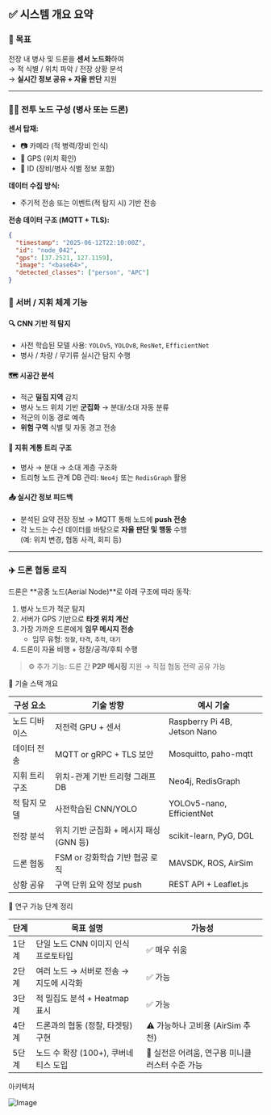 ## ✅ 시스템 개요 요약

### 🎯 목표
전장 내 병사 및 드론을 **센서 노드화**하여  
→ 적 식별 / 위치 파악 / 전장 상황 분석  
→ **실시간 정보 공유 + 자율 판단** 지원

---

### 🧍‍♂️ 전투 노드 구성 (병사 또는 드론)

**센서 탑재:**
- 📷 카메라 (적 병력/장비 인식)
- 📡 GPS (위치 확인)
- 🪪 ID (장비/병사 식별 정보 포함)

**데이터 수집 방식:**
- 주기적 전송 또는 이벤트(적 탐지 시) 기반 전송

**전송 데이터 구조 (MQTT + TLS):**
```json
{
  "timestamp": "2025-06-12T22:10:00Z",
  "id": "node_042",
  "gps": [37.2521, 127.1159],
  "image": "<base64>",
  "detected_classes": ["person", "APC"]
}
```
### 🧠 서버 / 지휘 체계 기능

#### 🔍 CNN 기반 적 탐지
- 사전 학습된 모델 사용: `YOLOv5`, `YOLOv8`, `ResNet`, `EfficientNet`  
- 병사 / 차량 / 무기류 실시간 탐지 수행

#### 🗺️ 시공간 분석
- 적군 **밀집 지역** 감지
- 병사 노드 위치 기반 **군집화** → 분대/소대 자동 분류
- 적군의 이동 경로 예측
- **위험 구역** 식별 및 자동 경고 전송

#### 🌲 지휘 계통 트리 구조
- 병사 → 분대 → 소대 계층 구조화
- 트리형 노드 관계 DB 관리: `Neo4j` 또는 `RedisGraph` 활용

#### 📤 실시간 정보 피드백
- 분석된 요약 전장 정보 → MQTT 통해 노드에 **push 전송**
- 각 노드는 수신 데이터를 바탕으로 **자율 판단 및 행동** 수행  
  (예: 위치 변경, 협동 사격, 회피 등)

---

### ✈️ 드론 협동 로직

드론은 **공중 노드(Aerial Node)**로 아래 구조에 따라 동작:

1. 병사 노드가 적군 탐지  
2. 서버가 GPS 기반으로 **타겟 위치 계산**  
3. 가장 가까운 드론에게 **임무 메시지 전송**  
   - 임무 유형: `정찰`, `타격`, `추적`, `대기`
4. 드론이 자율 비행 + 정찰/공격/후퇴 수행

> ⚙️ 추가 기능: 드론 간 **P2P 메시징** 지원 → 직접 협동 전략 공유 가능


📡 기술 스택 개요


| 구성 요소    | 기술 방향                     | 예시 기술                        |
| -------- | ------------------------- | ---------------------------- |
| 노드 디바이스  | 저전력 GPU + 센서              | Raspberry Pi 4B, Jetson Nano |
| 데이터 전송   | MQTT or gRPC + TLS 보안     | Mosquitto, paho-mqtt         |
| 지휘 트리 구조 | 위치-관계 기반 트리형 그래프 DB       | Neo4j, RedisGraph            |
| 적 탐지 모델  | 사전학습된 CNN/YOLO            | YOLOv5-nano, EfficientNet    |
| 전장 분석    | 위치 기반 군집화 + 메시지 패싱(GNN 등) | scikit-learn, PyG, DGL       |
| 드론 협동    | FSM or 강화학습 기반 협공 로직      | MAVSDK, ROS, AirSim          |
| 상황 공유    | 구역 단위 요약 정보 push          | REST API + Leaflet.js        |




🧪 연구 가능 단계 정리


| 단계  | 목표 설명                    | 가능성                          |
| --- | ------------------------ | ---------------------------- |
| 1단계 | 단일 노드 CNN 이미지 인식 프로토타입   | ✅ 매우 쉬움                      |
| 2단계 | 여러 노드 → 서버로 전송 → 지도에 시각화 | ✅ 가능                         |
| 3단계 | 적 밀집도 분석 + Heatmap 표시    | ✅ 가능                         |
| 4단계 | 드론과의 협동 (정찰, 타겟팅) 구현     | ⚠️ 가능하나 고비용 (AirSim 추천)      |
| 5단계 | 노드 수 확장 (100+), 쿠버네티스 도입 | 🔁 실전은 어려움, 연구용 미니클러스터 수준 가능 |



아키텍처


![Image](https://github.com/user-attachments/assets/d5c62f23-52d0-4703-811f-680e71bb440c)
